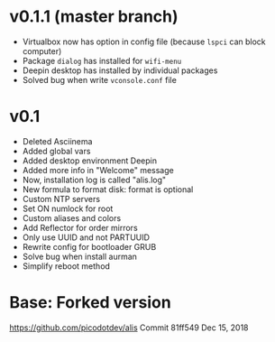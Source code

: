 # v0.1.1 (master branch)

- Virtualbox now has option in config file (because `lspci` can block computer)
- Package `dialog` has installed for `wifi-menu`
- Deepin desktop has installed by individual packages
- Solved bug when write `vconsole.conf` file

# v0.1

- Deleted Asciinema
- Added global vars
- Added desktop environment Deepin
- Added more info in "Welcome" message
- Now, installation log is called "alis.log"
- New formula to format disk: format is optional
- Custom NTP servers
- Set ON numlock for root
- Custom aliases and colors
- Add Reflector for order mirrors
- Only use UUID and not PARTUUID
- Rewrite config for bootloader GRUB
- Solve bug when install aurman
- Simplify reboot method

# Base: Forked version

https://github.com/picodotdev/alis
Commit 81ff549 Dec 15, 2018
